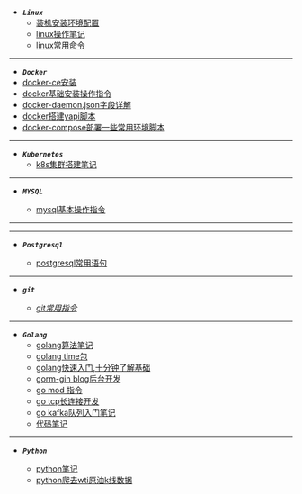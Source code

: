 - ***```Linux```***
  - [装机安装环境配置](linux/fedora装机后环境配置.md)
  - [linux操作笔记](linux/linux-learn.md)
  - [linux常用命令](linux/often_use_common.md)

---

- ***```Docker```***
 - [docker-ce安装](docker/docker-ce.md)
 - [docker基础安装操作指令](docker/docker.md)
 - [docker-daemon.json字段详解](docker/daemon.json.md)
 - [docker搭建yapi脚本](docker/yapi.md)
 - [docker-compose部署一些常用环境脚本](https://github.com/olongfen/docker-compose.yaml)
 
---

- ***```Kubernetes```***
  - [k8s集群搭建笔记](k8s/kubernetes.md)
  
--- 

- ***```MYSQL```***

  - [mysql基本操作指令](sql/mysql/mysql.md)
 
---

--- 

- ***```Postgresql```***

  - [postgresql常用语句](sql/postgresql/note.md)
 
---
  
- ***```git```***

  - [*git常用指令*](docker/git-learn.md)
  
---
  
- ***```Golang```***
   - [golang算法笔记](golang/algorithm.md)
   - [golang time包](golang/time.md) 
   - [golang快速入门,十分钟了解基础](golang/golang.md)
   - [gorm-gin blog后台开发](https://github.com/olongfen/gorm-gin)    
   - [go mod 指令](golang/gomod.md)
   - [go tcp长连接开发](golang/gotcp.md)
   - [go kafka队列入门笔记](golang/go-kafka.md)
   - [代码笔记](https://github.com/olongfen/note)
   
---

- ***```Python```***

  - [python笔记](python/python.md)
  - [python爬去wti原油k线数据](python/wti_day.md)
  
